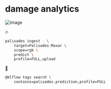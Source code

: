 # damage analytics

![image](https://github.com/kamangir/assets/blob/main/palisades/analytics-1.png?raw=true)

🔥

```bash
palisades ingest - \
    target=Palisades-Maxar \
    scope=rgb \
    predict \
    profile=FULL,upload
```

🚧

```bash
@mlflow tags search \
    contains=palisades.prediction,profile=FULL
```